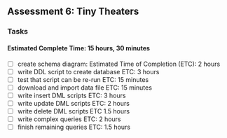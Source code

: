 ## Assessment 6: Tiny Theaters

### Tasks
#### Estimated Complete Time: 15 hours, 30 minutes

* [ ] create schema diagram: Estimated Time of Completion (ETC): 2 hours
* [ ] write DDL script to create database ETC: 3 hours
* [ ] test that script can be re-run ETC: 15 minutes
* [ ] download and import data file ETC: 15 minutes
* [ ] write insert DML scripts ETC: 3 hours
* [ ] write update DML scripts ETC: 2 hours
* [ ] write delete DML scripts ETC 1.5 hours
* [ ] write complex queries ETC: 2 hours
* [ ] finish remaining queries ETC: 1.5 hours
